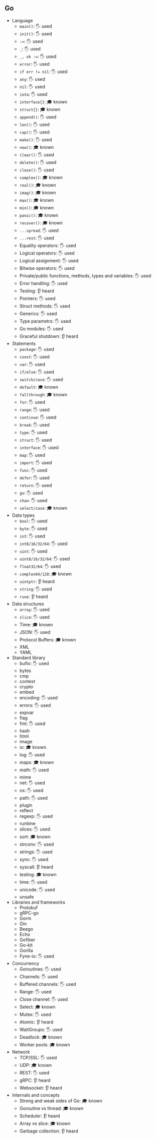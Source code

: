 ## Go

- Language
  - `main()`: 🖐️ used
  - `init()`: 🖐️ used
  - `:=`: 🖐️ used
  - `_`: 🖐️ used
  - `_, ok :=`: 🖐️ used
  - `error`: 🖐️ used
  - `if err != nil`: 🖐️ used
  - `any`: 🖐️ used
  - `nil`: 🖐️ used
  - `iota`: 🖐️ used
  - `interface{}`: 🎓 known
  - `struct{}`: 🎓 known
  - `append()`: 🖐️ used
  - `len()`: 🖐️ used
  - `cap()`: 🖐️ used
  - `make()`: 🖐️ used
  - `new()`: 🎓 known
  - `clear()`: 🖐️ used
  - `delete()`: 🖐️ used
  - `close()`: 🖐️ used
  - `complex()`: 🎓 known
  - `real()`: 🎓 known
  - `imag()`: 🎓 known
  - `max()`: 🎓 known
  - `min()`: 🎓 known
  - `panic()`: 🎓 known
  - `recover()`: 🎓 known
  - `...spread`: 🖐️ used
  - `...rest`: 🖐️ used
  - Equality operators: 🖐️ used
  - Logical operators: 🖐️ used
  - Logical assignment: 🖐️ used
  - Bitwise operators: 🖐️ used
  - Private/public functions, methods, types and variables: 🖐️ used
  - Error handling: 🖐️ used
  - Testing: 👂 heard
  - Pointers: 🖐️ used
  - Struct methods: 🖐️ used
  - Generics: 🖐️ used
  - Type parametrs: 🖐️ used
  - Go modules: 🖐️ used
  - Graceful shutdown: 👂 heard
- Statements
  - `package`: 🖐️ used
  - `const`: 🖐️ used
  - `var`: 🖐️ used
  - `if/else`: 🖐️ used
  - `switch/case`: 🖐️ used
  - `default`: 🎓 known
  - `fallthrough`: 🎓 known
  - `for`: 🖐️ used
  - `range`: 🖐️ used
  - `continue`: 🖐️ used
  - `break`: 🖐️ used
  - `type`: 🖐️ used
  - `struct`: 🖐️ used
  - `interface`: 🖐️ used
  - `map`: 🖐️ used
  - `import`: 🖐️ used
  - `func`: 🖐️ used
  - `defer`: 🖐️ used
  - `return`: 🖐️ used
  - `go`: 🖐️ used
  - `chan`: 🖐️ used
  - `select/case`: 🎓 known
- Data types
  - `bool`: 🖐️ used
  - `byte`: 🖐️ used
  - `int`: 🖐️ used
  - `int8/16/32/64`: 🖐️ used
  - `uint`: 🖐️ used
  - `uint8/16/32/64`: 🖐️ used
  - `float32/64`: 🖐️ used
  - `complex64/128`: 🎓 known
  - `uintptr`: 👂 heard
  - `string`: 🖐️ used
  - `rune`: 👂 heard
- Data structures
  - `array`: 🖐️ used
  - `slice`: 🖐️ used
  - Time: 🎓 known
  - JSON: 🖐️ used
  - Protocol Buffers: 🎓 known
  - XML
  - YAML
- Standard library
  - bufio: 🖐️ used
  - bytes
  - cmp
  - context
  - crypto
  - embed
  - encoding: 🖐️ used
  - errors: 🖐️ used
  - expvar
  - flag
  - fmt: 🖐️ used
  - hash
  - html
  - image
  - io: 🎓 known
  - log: 🖐️ used
  - maps: 🎓 known
  - math: 🖐️ used
  - mime
  - net: 🖐️ used
  - os: 🖐️ used
  - path: 🖐️ used
  - plugin
  - reflect
  - regexp: 🖐️ used
  - runtime
  - slices: 🖐️ used
  - sort: 🎓 known
  - strconv: 🖐️ used
  - strings: 🖐️ used
  - sync: 🖐️ used
  - syscall: 👂 heard
  - testing: 🎓 known
  - time: 🖐️ used
  - unicode: 🖐️ used
  - unsafe
- Libraries and frameworks
  - Protobuf
  - gRPC-go
  - Gorm
  - Gin
  - Beego
  - Echo
  - Gofiber
  - Go-kit
  - Gorilla
  - Fyne-io: 🖐️ used
- Concurrency
  - Goroutines: 🖐️ used
  - Channels: 🖐️ used
  - Buffered channels: 🖐️ used
  - Range: 🖐️ used
  - Close channel: 🖐️ used
  - Select: 🎓 known
  - Mutex: 🖐️ used
  - Atomic: 👂 heard
  - WaitGroups: 🖐️ used
  - Deadlock: 🎓 known
  - Worker pools: 🎓 known
- Network
  - TCP/SSL: 🖐️ used
  - UDP: 🎓 known
  - REST: 🖐️ used
  - gRPC: 👂 heard
  - Websocket: 👂 heard
- Internals and concepts
  - Strong and weak sides of Go: 🎓 known
  - Goroutine vs thread: 🎓 known
  - Scheduler: 👂 heard
  - Array vs slice: 🎓 known
  - Garbage collection: 👂 heard
